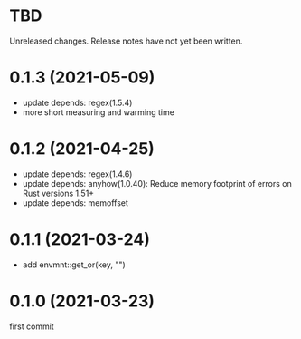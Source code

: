 TBD
===
Unreleased changes. Release notes have not yet been written.

0.1.3 (2021-05-09)
=====

* update depends: regex(1.5.4)
* more short measuring and warming time

0.1.2 (2021-04-25)
=====

* update depends: regex(1.4.6)
* update depends: anyhow(1.0.40): Reduce memory footprint of errors on Rust versions 1.51+
* update depends: memoffset

0.1.1 (2021-03-24)
=====

* add envmnt::get_or(key, "")

0.1.0 (2021-03-23)
=====

first commit
